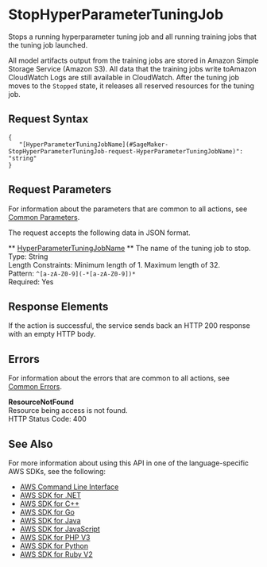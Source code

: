 # StopHyperParameterTuningJob<a name="API_StopHyperParameterTuningJob"></a>

Stops a running hyperparameter tuning job and all running training jobs that the tuning job launched\.

All model artifacts output from the training jobs are stored in Amazon Simple Storage Service \(Amazon S3\)\. All data that the training jobs write toAmazon CloudWatch Logs are still available in CloudWatch\. After the tuning job moves to the `Stopped` state, it releases all reserved resources for the tuning job\.

## Request Syntax<a name="API_StopHyperParameterTuningJob_RequestSyntax"></a>

```
{
   "[HyperParameterTuningJobName](#SageMaker-StopHyperParameterTuningJob-request-HyperParameterTuningJobName)": "string"
}
```

## Request Parameters<a name="API_StopHyperParameterTuningJob_RequestParameters"></a>

For information about the parameters that are common to all actions, see [Common Parameters](CommonParameters.md)\.

The request accepts the following data in JSON format\.

 ** [HyperParameterTuningJobName](#API_StopHyperParameterTuningJob_RequestSyntax) **   <a name="SageMaker-StopHyperParameterTuningJob-request-HyperParameterTuningJobName"></a>
The name of the tuning job to stop\.  
Type: String  
Length Constraints: Minimum length of 1\. Maximum length of 32\.  
Pattern: `^[a-zA-Z0-9](-*[a-zA-Z0-9])*`   
Required: Yes

## Response Elements<a name="API_StopHyperParameterTuningJob_ResponseElements"></a>

If the action is successful, the service sends back an HTTP 200 response with an empty HTTP body\.

## Errors<a name="API_StopHyperParameterTuningJob_Errors"></a>

For information about the errors that are common to all actions, see [Common Errors](CommonErrors.md)\.

 **ResourceNotFound**   
Resource being access is not found\.  
HTTP Status Code: 400

## See Also<a name="API_StopHyperParameterTuningJob_SeeAlso"></a>

For more information about using this API in one of the language\-specific AWS SDKs, see the following:
+  [AWS Command Line Interface](https://docs.aws.amazon.com/goto/aws-cli/sagemaker-2017-07-24/StopHyperParameterTuningJob) 
+  [AWS SDK for \.NET](https://docs.aws.amazon.com/goto/DotNetSDKV3/sagemaker-2017-07-24/StopHyperParameterTuningJob) 
+  [AWS SDK for C\+\+](https://docs.aws.amazon.com/goto/SdkForCpp/sagemaker-2017-07-24/StopHyperParameterTuningJob) 
+  [AWS SDK for Go](https://docs.aws.amazon.com/goto/SdkForGoV1/sagemaker-2017-07-24/StopHyperParameterTuningJob) 
+  [AWS SDK for Java](https://docs.aws.amazon.com/goto/SdkForJava/sagemaker-2017-07-24/StopHyperParameterTuningJob) 
+  [AWS SDK for JavaScript](https://docs.aws.amazon.com/goto/AWSJavaScriptSDK/sagemaker-2017-07-24/StopHyperParameterTuningJob) 
+  [AWS SDK for PHP V3](https://docs.aws.amazon.com/goto/SdkForPHPV3/sagemaker-2017-07-24/StopHyperParameterTuningJob) 
+  [AWS SDK for Python](https://docs.aws.amazon.com/goto/boto3/sagemaker-2017-07-24/StopHyperParameterTuningJob) 
+  [AWS SDK for Ruby V2](https://docs.aws.amazon.com/goto/SdkForRubyV2/sagemaker-2017-07-24/StopHyperParameterTuningJob) 